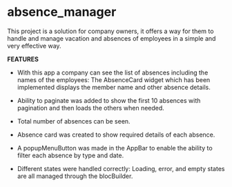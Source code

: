 # absence_manager

This project is a solution for company owners, it offers a way for them to handle and manage vacation and absences of employees in a simple and very effective way.



**FEATURES** 


* With this app a company can see the list of absences including the names of the employees: The AbsenceCard widget which has been implemented displays the member name and other absence details.

* Ability to paginate was added to show the first 10 absences with pagination and then loads the others when needed.

* Total number of absences can be seen.

* Absence card was created to show required details of each absence. 

* A popupMenuButton was made in the AppBar to enable the ability to filter each absence by type and date. 

* Different states were handled correctly: Loading, error, and empty states are all managed through the blocBuilder.

